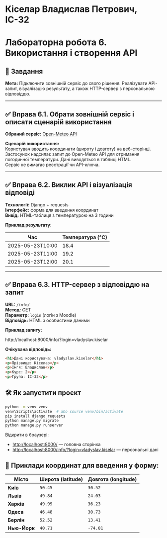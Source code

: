 # Кіселар Владислав Петрович, ІС-32  
# Лабораторна робота 6. Використання і створення API

## 📌 Завдання

**Мета:** Підключити зовнішній сервіс до свого рішення. Реалізувати API-запит, візуалізацію результату, а також HTTP-сервер з персональною відповіддю.

---

## ✅ Вправа 6.1. Обрати зовнішній сервіс і описати сценарій використання

**Обраний сервіс:** [Open-Meteo API](https://open-meteo.com/)

**Сценарій використання:**  
Користувач вводить координати (широту і довготу) на веб-сторінці. Застосунок надсилає запит до Open-Meteo API для отримання погодинної температури. Дані виводяться в таблиці HTML.  
Сервіс не вимагає реєстрації чи API-ключа.

---

## ✅ Вправа 6.2. Виклик API і візуалізація відповіді

**Технології:** Django + requests  
**Інтерфейс:** форма для введення координат  
**Вивід:** HTML-таблиця з температурою на 3 години

**Приклад результату:**

| Час              | Температура (°C) |
|------------------|------------------|
| 2025-05-23T10:00 | 18.4             |
| 2025-05-23T11:00 | 19.2             |
| 2025-05-23T12:00 | 20.1             |

---

## ✅ Вправа 6.3. HTTP-сервер з відповіддю на запит

**URL:** `/info/`  
**Метод:** GET  
**Параметр:** `login` (логін з Moodle)  
**Відповідь:** HTML з особистими даними

**Приклад запиту:**

http://localhost:8000/info/?login=vladyslav.kiselar


**Очікувана відповідь:**

```html
<h1>Дані користувача: vladyslav.kiselar</h1>
<p>Прізвище: Кіселар</p>
<p>Ім'я: Владислав</p>
<p>Курс: 2</p>
<p>Група: ІС-32</p>
```

## 🛠️ Як запустити проєкт

```bash
python -m venv venv
venv\Scripts\activate  # або source venv/bin/activate
pip install django requests
python manage.py migrate
python manage.py runserver
```

Відкрити в браузері:

- [http://localhost:8000/](http://localhost:8000/) — головна сторінка  
- [http://localhost:8000/info/?login=vladyslav.kiselar](http://localhost:8000/info/?login=vladyslav.kiselar) — персональні дані

## 📍 Приклади координат для введення у форму:

| Місто             | Широта (latitude) | Довгота (longitude) |
|-------------------|------------------|---------------------|
| **Київ**          | `50.45`          | `30.52`             |
| **Львів**         | `49.84`          | `24.03`             |
| **Харків**        | `49.99`          | `36.23`             |
| **Одеса**         | `46.48`          | `30.73`             |
| **Берлін**        | `52.52`          | `13.41`             |
| **Нью-Йорк**      | `40.71`          | `-74.01`            |

